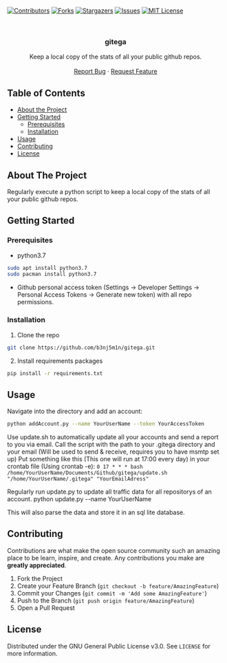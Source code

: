 <!-- PROJECT SHIELDS -->
[![Contributors][contributors-shield]][contributors-url]
[![Forks][forks-shield]][forks-url]
[![Stargazers][stars-shield]][stars-url]
[![Issues][issues-shield]][issues-url]
[![MIT License][license-shield]][license-url]



<!-- PROJECT LOGO -->
<br />
<p align="center">
  <h3 align="center">gitega</h3>

  <p align="center">
    Keep a local copy of the stats of all your public github repos.
    <br />
    <br />
    <a href="https://github.com/b3nj5m1n/gitega/issues">Report Bug</a>
    ·
    <a href="https://github.com/b3nj5m1n/gitega/issues">Request Feature</a>
  </p>
</p>



<!-- TABLE OF CONTENTS -->
## Table of Contents

* [About the Project](#about-the-project)
* [Getting Started](#getting-started)
  * [Prerequisites](#prerequisites)
  * [Installation](#installation)
* [Usage](#usage)
* [Contributing](#contributing)
* [License](#license)



<!-- ABOUT THE PROJECT -->
## About The Project

Regularly execute a python script to keep a local copy of the stats of all your public github repos.

<!-- GETTING STARTED -->
## Getting Started

### Prerequisites

* python3.7
```sh
sudo apt install python3.7
sudo pacman install python3.7
```
* Github personal access token (Settings -> Developer Settings -> Personal Access Tokens -> Generate new token) with all repo permissions.


### Installation

1. Clone the repo
```sh
git clone https://github.com/b3nj5m1n/gitega.git
```
2. Install requirements packages
```sh
pip install -r requirements.txt
```


<!-- USAGE EXAMPLES -->
## Usage

Navigate into the directory and add an account:
```sh
python addAccount.py --name YourUserName --token YourAccessToken
```

Use update.sh to automatically update all your accounts and send a report to you via email. Call the script with the path to your .gitega directory and your email (Will be used to send & receive, requires you to have msmtp set up) Put something like this (This one will run at 17:00 every day) in your crontab file (Using crontab -e): `0 17 * * * bash /home/YourUserName/Documents/Github/gitega/update.sh "/home/YourUserName/.gitega" "YourEmailAdress"`

Regularly run update.py to update all traffic data for all repositorys of an account. python update.py --name YourUserName

This will also parse the data and store it in an sql lite database.



<!-- CONTRIBUTING -->
## Contributing

Contributions are what make the open source community such an amazing place to be learn, inspire, and create. Any contributions you make are **greatly appreciated**.

1. Fork the Project
2. Create your Feature Branch (`git checkout -b feature/AmazingFeature`)
3. Commit your Changes (`git commit -m 'Add some AmazingFeature'`)
4. Push to the Branch (`git push origin feature/AmazingFeature`)
5. Open a Pull Request



<!-- LICENSE -->
## License

Distributed under the GNU General Public License v3.0. See `LICENSE` for more information.





<!-- MARKDOWN LINKS & IMAGES -->
<!-- https://www.markdownguide.org/basic-syntax/#reference-style-links -->
[contributors-shield]: https://img.shields.io/github/contributors/b3nj5m1n/gitega?style=flat-square
[contributors-url]: https://github.com/b3nj5m1n/b3nj5m1n/graphs/contributors
[forks-shield]: https://img.shields.io/github/forks/b3nj5m1n/gitega.svg?style=flat-square
[forks-url]: https://github.com/b3nj5m1n/gitega/network/members
[stars-shield]: https://img.shields.io/github/stars/b3nj5m1n/gitega.svg?style=flat-square
[stars-url]: https://github.com/b3nj5m1n/gitega/stargazers
[issues-shield]: https://img.shields.io/github/issues/b3nj5m1n/gitega.svg?style=flat-square
[issues-url]: https://github.com/b3nj5m1n/gitega/issues
[license-shield]: https://img.shields.io/github/license/b3nj5m1n/gitega.svg?style=flat-square
[license-url]: https://github.com/b3nj5m1n/gitega/blob/master/LICENSE.txt
[product-screenshot]: https://socialify.git.ci/b3nj5m1n/gitega/image?font=Inter&language=1&owner=1&pattern=Circuit%20Board&theme=Light

